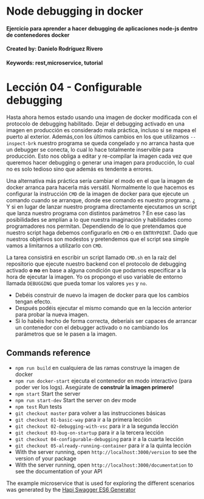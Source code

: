 # Node debugging in docker
#### Ejercicio para aprender a hacer debugging de aplicaciones node-js dentro de contenedores docker
#### Created by: Danielo Rodríguez Rivero
#### Keywords: rest,microservice, tutorial

# Lección 04 - Configurable debugging

Hasta ahora hemos estado usando una imagen de docker modificada con el protocolo de debugging habilitado.
Dejar el debugging activado en una imagen en producción es considerado mala práctica, incluso si se mapea el puerto al exterior.
Además,con los últimos cambios en los que utilizamos `--inspect-brk` nuestro programa se queda congelado y no arranca hasta que un debugger se conecta, lo cual lo hace totalmente inservible para producción.
Esto nos obliga a editar y re-compilar la imagen cada vez que queremos hacer debugging o generar una imagen para producción, lo cual no es solo tedioso sino que además es tendente a errores.

Una alternativa más práctica sería cambiar el modo en el que la imagen de docker arranca para hacerla más versátil. 
Normalmente lo que hacemos es configurar la instrucción `CMD` de la imagen de docker para que ejecute un comando cuando se arranque, donde ese comando es nuestro programa.
¿ Y si en lugar de lanzar nuestro programa directamente ejecutamos un script que lanza nuestro programa con distintos parámetros ? 
En ese caso las posibilidades se amplían a lo que nuestra imaginación y habilidades como programadores nos permitan. 
Dependiendo de lo que pretendamos que nuestro script haga debemos configurarlo en `CMD` o en `ENTRYPOINT`. 
Dado que nuestros objetivos son modestos y pretendemos que el script sea simple vamos a limitarnos a utilizarlo con `CMD`.

La tarea consistirá en escribir un script llamado `CMD.sh` en la raíz del repositorio que ejecute nuestro backend con el protocolo de debugging activado **o no** en base a alguna condición que podamos especificar a la hora de ejecutar la imagen. Yo os propongo el uso variable de entorno llamada `DEBUGGING` que pueda tomar los valores `yes` y `no`.

* Debéis construir de nuevo la imagen de docker para que los cambios tengan efecto.
* Después podéis ejecutar el mismo comando que en la lección anterior para probar la nueva imagen.
* Si lo habéis hecho de forma correcta, deberíais ser capaces de arrancar un contenedor con el debugger activado o no cambiando los parámetros que se le pasen a la imagen.


## Commands reference

* `npm run build` en cualquiera de las ramas construye la imagen de docker
* `npm run docker-start` ejecuta el contenedor en modo interactivo (para poder ver los logs). Asegúrate de **construir la imagen primero!**
* `npm start` Start the server 
* `npm run start-dev` Start the server on dev mode 
* `npm test` Run tests 
* `git checkout master` para volver a las instrucciones básicas 
* `git checkout 01-basic-way` para ir a la primera lección
* `git checkout 02-debugging-with-vsc` para ir a la segunda lección
* `git checkout 03-bug-on-startup` para ir a la tercera lección
* `git checkout 04-configurable-debugging` para ir a la cuarta lección
* `git checkout 05-already-running-container` para ir a la quinta lección
* With the server running, open `http://localhost:3000/version` to see the version of your package
* With the server running, open `http://localhost:3000/documentation` to see the documentation of your API

The example microservice that is used for exploring the different scenarios was generated by the [Hapi Swagger ES6 Generator](https://github.com/danielo515/generator-hapi-swagger-es6)

